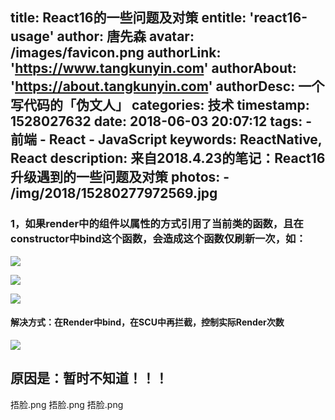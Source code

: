 title: React16的一些问题及对策
entitle: 'react16-usage'
author: 唐先森
avatar: /images/favicon.png
authorLink: 'https://www.tangkunyin.com'
authorAbout: 'https://about.tangkunyin.com'
authorDesc: 一个写代码的「伪文人」
categories: 技术
timestamp: 1528027632
date: 2018-06-03 20:07:12
tags:
    - 前端
    - React
    - JavaScript
keywords: ReactNative, React
description: 来自2018.4.23的笔记：React16升级遇到的一些问题及对策
photos:
    - /img/2018/15280277972569.jpg
---

### 1，如果render中的组件以属性的方式引用了当前类的函数，且在constructor中bind这个函数，会造成这个函数仅刷新一次，如：

![](/img/2018/15280277890966.jpg)

![](/img/2018/15280277972569.jpg)

![](/img/2018/15280278031260.jpg)

#### 解决方式：在Render中bind，在SCU中再拦截，控制实际Render次数

![](/img/2018/15280278204992.jpg)

##  原因是：暂时不知道！！！ 

捂脸.png
捂脸.png
捂脸.png


